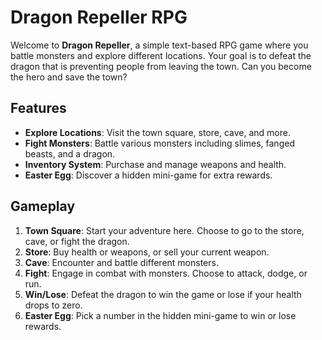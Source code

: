 # Dragon Repeller RPG

Welcome to **Dragon Repeller**, a simple text-based RPG game where you battle monsters and explore different locations. Your goal is to defeat the dragon that is preventing people from leaving the town. Can you become the hero and save the town?

## Features

- **Explore Locations**: Visit the town square, store, cave, and more.
- **Fight Monsters**: Battle various monsters including slimes, fanged beasts, and a dragon.
- **Inventory System**: Purchase and manage weapons and health.
- **Easter Egg**: Discover a hidden mini-game for extra rewards.

## Gameplay

1. **Town Square**: Start your adventure here. Choose to go to the store, cave, or fight the dragon.
2. **Store**: Buy health or weapons, or sell your current weapon.
3. **Cave**: Encounter and battle different monsters.
4. **Fight**: Engage in combat with monsters. Choose to attack, dodge, or run.
5. **Win/Lose**: Defeat the dragon to win the game or lose if your health drops to zero.
6. **Easter Egg**: Pick a number in the hidden mini-game to win or lose rewards.
